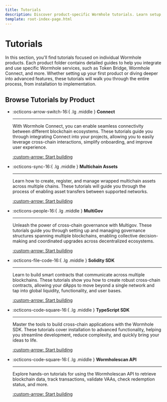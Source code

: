 ```yaml
---
title: Tutorials
description: Discover product-specific Wormhole tutorials. Learn setup, integration, and advanced features to develop cross-chain apps confidently.
template: root-index-page.html
---
```


# Tutorials

In this section, you'll find tutorials focused on individual Wormhole products. Each product folder contains detailed guides to help you integrate and use specific Wormhole services, such as Token Bridge, Wormhole Connect, and more. Whether setting up your first product or diving deeper into advanced features, these tutorials will walk you through the entire process, from installation to implementation.

## Browse Tutorials by Product

<div class="grid cards" markdown>

-   :octicons-arrow-switch-16:{ .lg .middle } **Connect**

    ---

    With Wormhole Connect, you can enable seamless connectivity between different blockchain ecosystems. These tutorials guide you through integrating Connect into your projects, allowing you to easily leverage cross-chain interactions, simplify onboarding, and improve user experience.

    [:custom-arrow: Start building](/docs/tutorials/connect/)

-   :octicons-sync-16:{ .lg .middle } **Multichain Assets**

    ---

    Learn how to create, register, and manage wrapped multichain assets across multiple chains. These tutorials will guide you through the process of enabling asset transfers between supported networks.

    [:custom-arrow: Start building](/docs/tutorials/multichain-assets/)

-   :octicons-people-16:{ .lg .middle } **MultiGov**

    ---

    Unleash the power of cross-chain governance with Multigov. These tutorials guide you through setting up and managing governance structures spanning multiple blockchains, enabling collective decision-making and coordinated upgrades across decentralized ecosystems.

    [:custom-arrow: Start building](/docs/tutorials/multigov/)

-   :octicons-file-code-16:{ .lg .middle } **Solidity SDK**

    ---

    Learn to build smart contracts that communicate across multiple blockchains. These tutorials show you how to create robust cross-chain contracts, allowing your dApps to move beyond a single network and tap into global liquidity, functionality, and user bases.

    [:custom-arrow: Start building](/docs/tutorials/solidity-sdk/)

-   :octicons-code-square-16:{ .lg .middle } **TypeScript SDK**

    ---

    Master the tools to build cross-chain applications with the Wormhole SDK. These tutorials cover installation to advanced functionality, helping you streamline development, reduce complexity, and quickly bring your ideas to life. 

    [:custom-arrow: Start building](/docs/tutorials/typescript-sdk/)

-   :octicons-code-square-16:{ .lg .middle } **Wormholescan API**

    ---

    Explore hands-on tutorials for using the Wormholescan API to retrieve blockchain data, track transactions, validate VAAs, check redemption status, and more.

    [:custom-arrow: Start building](/docs/tutorials/wormholescan/)

</div>
